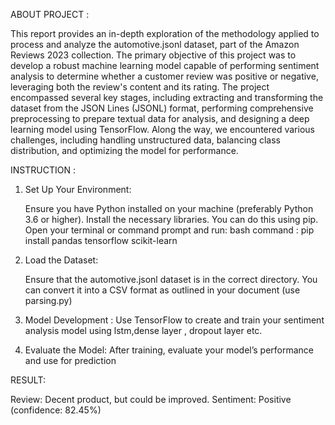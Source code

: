 ABOUT PROJECT :

This report provides an in-depth exploration of the methodology applied to process and analyze the automotive.jsonl dataset, part of the Amazon Reviews 2023 collection. 
The primary objective of this project was to develop a robust machine learning model capable of performing sentiment analysis to determine whether a customer review was positive or negative, 
leveraging both the review's content and its rating.
The project encompassed several key stages, including extracting and transforming the dataset from the JSON Lines (JSONL) format, performing comprehensive preprocessing 
to prepare textual data for analysis, and designing a deep learning model using TensorFlow. 
Along the way, we encountered various challenges, including handling unstructured data, balancing class distribution, and optimizing the model for performance.

INSTRUCTION :

1. Set Up Your Environment:

   Ensure you have Python installed on your machine (preferably Python 3.6 or higher).
   Install the necessary libraries. You can do this using pip. Open your terminal or command prompt and run:
   bash
   command :   pip install pandas tensorflow scikit-learn
  
2. Load the Dataset:
   
    Ensure that the automotive.jsonl dataset is in the correct directory. You can convert it into a CSV format as outlined in your document (use parsing.py)

3. Model Development :  Use TensorFlow to create and train your sentiment analysis model using lstm,dense layer , dropout layer etc.

4. Evaluate the Model:  After training, evaluate your model’s performance  and use for prediction

RESULT: 

Review: Decent product, but could be improved.
Sentiment: Positive (confidence: 82.45%)
    

  
 
